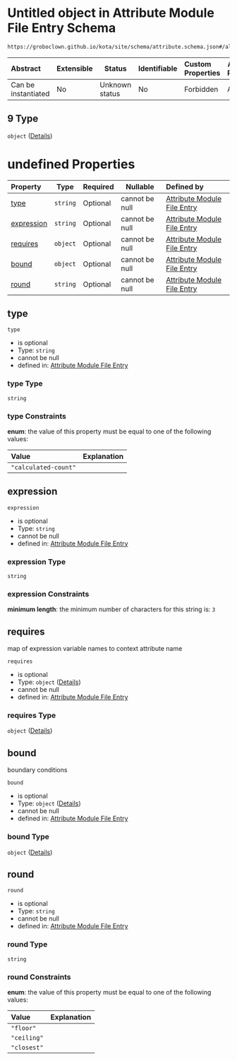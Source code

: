 # Untitled object in Attribute Module File Entry Schema

```txt
https://groboclown.github.io/kota/site/schema/attribute.schema.json#/allOf/1/oneOf/9
```




| Abstract            | Extensible | Status         | Identifiable | Custom Properties | Additional Properties | Access Restrictions | Defined In                                                                                       |
| :------------------ | ---------- | -------------- | ------------ | :---------------- | --------------------- | ------------------- | ------------------------------------------------------------------------------------------------ |
| Can be instantiated | No         | Unknown status | No           | Forbidden         | Allowed               | none                | [attribute.schema.json\*](../../../../docs/bin/out/attribute.schema.json "open original schema") |

## 9 Type

`object` ([Details](attribute-allof-1-oneof-9.md))

# undefined Properties

| Property                  | Type     | Required | Nullable       | Defined by                                                                                                                                                                                          |
| :------------------------ | -------- | -------- | -------------- | :-------------------------------------------------------------------------------------------------------------------------------------------------------------------------------------------------- |
| [type](#type)             | `string` | Optional | cannot be null | [Attribute Module File Entry](attribute-allof-1-oneof-9-properties-type.md "https&#x3A;//groboclown.github.io/kota/site/schema/attribute.schema.json#/allOf/1/oneOf/9/properties/type")             |
| [expression](#expression) | `string` | Optional | cannot be null | [Attribute Module File Entry](attribute-allof-1-oneof-9-properties-expression.md "https&#x3A;//groboclown.github.io/kota/site/schema/attribute.schema.json#/allOf/1/oneOf/9/properties/expression") |
| [requires](#requires)     | `object` | Optional | cannot be null | [Attribute Module File Entry](attribute-allof-1-oneof-9-properties-requires.md "https&#x3A;//groboclown.github.io/kota/site/schema/attribute.schema.json#/allOf/1/oneOf/9/properties/requires")     |
| [bound](#bound)           | `object` | Optional | cannot be null | [Attribute Module File Entry](attribute-allof-1-oneof-9-properties-bound.md "https&#x3A;//groboclown.github.io/kota/site/schema/attribute.schema.json#/allOf/1/oneOf/9/properties/bound")           |
| [round](#round)           | `string` | Optional | cannot be null | [Attribute Module File Entry](attribute-allof-1-oneof-9-properties-round.md "https&#x3A;//groboclown.github.io/kota/site/schema/attribute.schema.json#/allOf/1/oneOf/9/properties/round")           |

## type




`type`

-   is optional
-   Type: `string`
-   cannot be null
-   defined in: [Attribute Module File Entry](attribute-allof-1-oneof-9-properties-type.md "https&#x3A;//groboclown.github.io/kota/site/schema/attribute.schema.json#/allOf/1/oneOf/9/properties/type")

### type Type

`string`

### type Constraints

**enum**: the value of this property must be equal to one of the following values:

| Value                | Explanation |
| :------------------- | ----------- |
| `"calculated-count"` |             |

## expression




`expression`

-   is optional
-   Type: `string`
-   cannot be null
-   defined in: [Attribute Module File Entry](attribute-allof-1-oneof-9-properties-expression.md "https&#x3A;//groboclown.github.io/kota/site/schema/attribute.schema.json#/allOf/1/oneOf/9/properties/expression")

### expression Type

`string`

### expression Constraints

**minimum length**: the minimum number of characters for this string is: `3`

## requires

map of expression variable names to context attribute name


`requires`

-   is optional
-   Type: `object` ([Details](attribute-allof-1-oneof-9-properties-requires.md))
-   cannot be null
-   defined in: [Attribute Module File Entry](attribute-allof-1-oneof-9-properties-requires.md "https&#x3A;//groboclown.github.io/kota/site/schema/attribute.schema.json#/allOf/1/oneOf/9/properties/requires")

### requires Type

`object` ([Details](attribute-allof-1-oneof-9-properties-requires.md))

## bound

boundary conditions


`bound`

-   is optional
-   Type: `object` ([Details](attribute-allof-1-oneof-9-properties-bound.md))
-   cannot be null
-   defined in: [Attribute Module File Entry](attribute-allof-1-oneof-9-properties-bound.md "https&#x3A;//groboclown.github.io/kota/site/schema/attribute.schema.json#/allOf/1/oneOf/9/properties/bound")

### bound Type

`object` ([Details](attribute-allof-1-oneof-9-properties-bound.md))

## round




`round`

-   is optional
-   Type: `string`
-   cannot be null
-   defined in: [Attribute Module File Entry](attribute-allof-1-oneof-9-properties-round.md "https&#x3A;//groboclown.github.io/kota/site/schema/attribute.schema.json#/allOf/1/oneOf/9/properties/round")

### round Type

`string`

### round Constraints

**enum**: the value of this property must be equal to one of the following values:

| Value       | Explanation |
| :---------- | ----------- |
| `"floor"`   |             |
| `"ceiling"` |             |
| `"closest"` |             |
